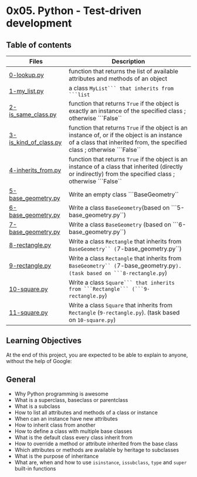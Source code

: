 # 0x05. Python - Test-driven development

## Table of contents

Files | Description
------ | ------
[0-lookup.py](https://github.com/ronroeandassociates/holbertonschool-higher_level_programming/blob/main/0x0A-python-inheritance/0-lookup.py) |function that returns the list of available attributes and methods of an object
[1-my_list.py](https://github.com/ronroeandassociates/holbertonschool-higher_level_programming/blob/main/0x0A-python-inheritance/1-my_list.py) | a class ``MyList``` that inherits from ```list``
[2-is_same_class.py](https://github.com/ronroeandassociates/holbertonschool-higher_level_programming/blob/main/0x0A-python-inheritance/2-is_same_class.py) |  function that returns ```True``` if the object is exactly an instance of the specified class ; otherwise ```False``
[3-is_kind_of_class.py](https://github.com/ronroeandassociates/holbertonschool-higher_level_programming/blob/main/0x0A-python-inheritance3-is_kind_of_class.py) | function that returns ```True``` if the object is an instance of, or if the object is an instance of a class that inherited from, the specified class ; otherwise ```False``
[4-inherits_from.py](https://github.com/ronroeandassociates/holbertonschool-higher_level_programming/blob/main/0x0A-python-inheritance/4-inherits_from.py) | function that returns ```True``` if the object is an instance of a class that inherited (directly or indirectly) from the specified class ; otherwise ```False``
[5-base_geometry.py](https://github.com/ronroeandassociates/holbertonschool-higher_level_programming/blob/main/0x0A-python-inheritance/5-base_geometry.py) | Write an empty class ```BaseGeometry``
[6-base_geometry.py](https://github.com/ronroeandassociates/holbertonschool-higher_level_programming/blob/main/0x0A-python-inheritance/6-base_geometry.py) | Write a class ```BaseGeometry```(based on ```5-base_geometry.py``)
[7-base_geometry.py](https://github.com/ronroeandassociates/holbertonschool-higher_level_programming/blob/main/0x0A-python-inheritance/7-base_geometry.py) | Write a class ```BaseGeometry``` (based on ```6-base_geometry.py``)
[8-rectangle.py](https://github.com/ronroeandassociates/holbertonschool-higher_level_programming/blob/main/0x0A-python-inheritance/8-rectangle.py) | Write a class ```Rectangle``` that inherits from ```BaseGeometry`` (```7-base_geometry.py``)
[9-rectangle.py](https://github.com/ronroeandassociates/holbertonschool-higher_level_programming/blob/main/0x0A-python-inheritance/9-rectangle.py) | Write a class ```Rectangle``` that inherits from ``` BaseGeometry`` (```7-base_geometry.py``). (task based on ```8-rectangle.py``)
[10-square.py](https://github.com/ronroeandassociates/holbertonschool-higher_level_programming/blob/main/0x0A-python-inheritance/10-square.py) | Write a class ``Square``` that inherits from ```Rectangle``` (```9-rectangle.py``)
[11-square.py](https://github.com/ronroeandassociates/holbertonschool-higher_level_programming/blob/main/0x0A-python-inheritance/11-square.py) | Write a class ```Square``` that inherits from ```Rectangle``` (```9-rectangle.py```). (task based on ```10-square.py```)

## Learning Objectives
At the end of this project, you are expected to be able to explain to anyone, without the help of Google:

## General
- Why Python programming is awesome
- What is a superclass, baseclass or parentclass
- What is a subclass
- How to list all attributes and methods of a class or instance
- When can an instance have new attributes
- How to inherit class from another
- How to define a class with multiple base classes
- What is the default class every class inherit from
- How to override a method or attribute inherited from the base class
- Which attributes or methods are available by heritage to subclasses
- What is the purpose of inheritance
- What are, when and how to use ```isinstance```, ```issubclass```, ```type``` and ```super``` built-in functions
